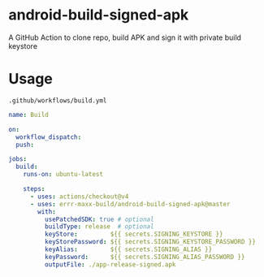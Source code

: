 # android-build-signed-apk
A GitHub Action to clone repo, build APK and sign it with private build keystore

# Usage
`.github/workflows/build.yml`
```yml
name: Build

on:
  workflow_dispatch:
  push:

jobs:
  build:
    runs-on: ubuntu-latest

    steps:
      - uses: actions/checkout@v4
      - uses: errr-maxx-build/android-build-signed-apk@master
        with:
          usePatchedSDK: true # optional
          buildType: release  # optional
          keyStore:         ${{ secrets.SIGNING_KEYSTORE }}
          keyStorePassword: ${{ secrets.SIGNING_KEYSTORE_PASSWORD }}
          keyAlias:         ${{ secrets.SIGNING_ALIAS }}
          keyPassword:      ${{ secrets.SIGNING_ALIAS_PASSWORD }}
          outputFile: ./app-release-signed.apk
```